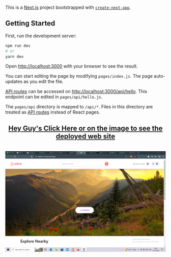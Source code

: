This is a [Next.js](https://nextjs.org/) project bootstrapped with [`create-next-app`](https://github.com/vercel/next.js/tree/canary/packages/create-next-app).

## Getting Started

First, run the development server:

```bash
npm run dev
# or
yarn dev
```

Open [http://localhost:3000](http://localhost:3000) with your browser to see the result.

You can start editing the page by modifying `pages/index.js`. The page auto-updates as you edit the file.

[API routes](https://nextjs.org/docs/api-routes/introduction) can be accessed on [http://localhost:3000/api/hello](http://localhost:3000/api/hello). This endpoint can be edited in `pages/api/hello.js`.

The `pages/api` directory is mapped to `/api/*`. Files in this directory are treated as [API routes](https://nextjs.org/docs/api-routes/introduction) instead of React pages.

<b>

<a href='href="https://airbnb-2-0-tau.vercel.app'>
<div align='center'>
<h2>Hey Guy's Click Here or on the image to see the deployed web site</h2>
</div>
</a>

<br>

<a href='href="https://airbnb-2-0-tau.vercel.app'>
<div align="center">
<img hight="300" width="700" alt="GIF" align="center" src="./images/airbnb.png">
</div>
</a>
